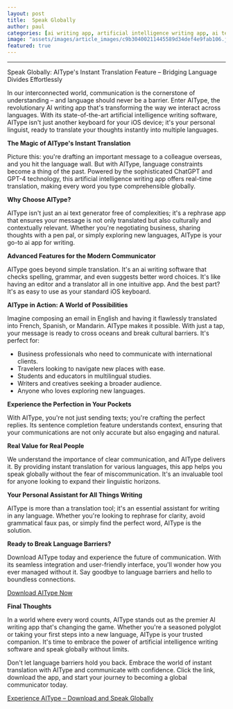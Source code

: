 ```yaml
---
layout: post
title:  Speak Globally
author: paul
categories: [ai writing app, artificial intelligence writing app, ai text generator free, artificial intelligence writing software, rephrase app, ai app for writing, ai writing software]
image: "assets/images/article_images/c9b30400211445589d34def4e9fab106.jpg"
featured: true
---
```


---

Speak Globally: AIType's Instant Translation Feature – Bridging Language Divides Effortlessly

In our interconnected world, communication is the cornerstone of understanding – and language should never be a barrier. Enter AIType, the revolutionary AI writing app that's transforming the way we interact across languages. With its state-of-the-art artificial intelligence writing software, AIType isn't just another keyboard for your iOS device; it's your personal linguist, ready to translate your thoughts instantly into multiple languages.

**The Magic of AIType's Instant Translation**

Picture this: you're drafting an important message to a colleague overseas, and you hit the language wall. But with AIType, language constraints become a thing of the past. Powered by the sophisticated ChatGPT and GPT-4 technology, this artificial intelligence writing app offers real-time translation, making every word you type comprehensible globally.

**Why Choose AIType?**

AIType isn't just an ai text generator free of complexities; it's a rephrase app that ensures your message is not only translated but also culturally and contextually relevant. Whether you're negotiating business, sharing thoughts with a pen pal, or simply exploring new languages, AIType is your go-to ai app for writing.

**Advanced Features for the Modern Communicator**

AIType goes beyond simple translation. It's an ai writing software that checks spelling, grammar, and even suggests better word choices. It's like having an editor and a translator all in one intuitive app. And the best part? It's as easy to use as your standard iOS keyboard.

**AIType in Action: A World of Possibilities**

Imagine composing an email in English and having it flawlessly translated into French, Spanish, or Mandarin. AIType makes it possible. With just a tap, your message is ready to cross oceans and break cultural barriers. It's perfect for:

- Business professionals who need to communicate with international clients.
- Travelers looking to navigate new places with ease.
- Students and educators in multilingual studies.
- Writers and creatives seeking a broader audience.
- Anyone who loves exploring new languages.

**Experience the Perfection in Your Pockets**

With AIType, you're not just sending texts; you're crafting the perfect replies. Its sentence completion feature understands context, ensuring that your communications are not only accurate but also engaging and natural.

**Real Value for Real People**

We understand the importance of clear communication, and AIType delivers it. By providing instant translation for various languages, this app helps you speak globally without the fear of miscommunication. It's an invaluable tool for anyone looking to expand their linguistic horizons.

**Your Personal Assistant for All Things Writing**

AIType is more than a translation tool; it's an essential assistant for writing in any language. Whether you're looking to rephrase for clarity, avoid grammatical faux pas, or simply find the perfect word, AIType is the solution.

**Ready to Break Language Barriers?**

Download AIType today and experience the future of communication. With its seamless integration and user-friendly interface, you'll wonder how you ever managed without it. Say goodbye to language barriers and hello to boundless connections.

[Download AIType Now](https://apps.apple.com/us/app/aitype-grammar-check-keyboard/id6469163944)

**Final Thoughts**

In a world where every word counts, AIType stands out as the premier AI writing app that's changing the game. Whether you're a seasoned polyglot or taking your first steps into a new language, AIType is your trusted companion. It's time to embrace the power of artificial intelligence writing software and speak globally without limits.

Don't let language barriers hold you back. Embrace the world of instant translation with AIType and communicate with confidence. Click the link, download the app, and start your journey to becoming a global communicator today.

[Experience AIType – Download and Speak Globally](https://apps.apple.com/us/app/aitype-grammar-check-keyboard/id6469163944)